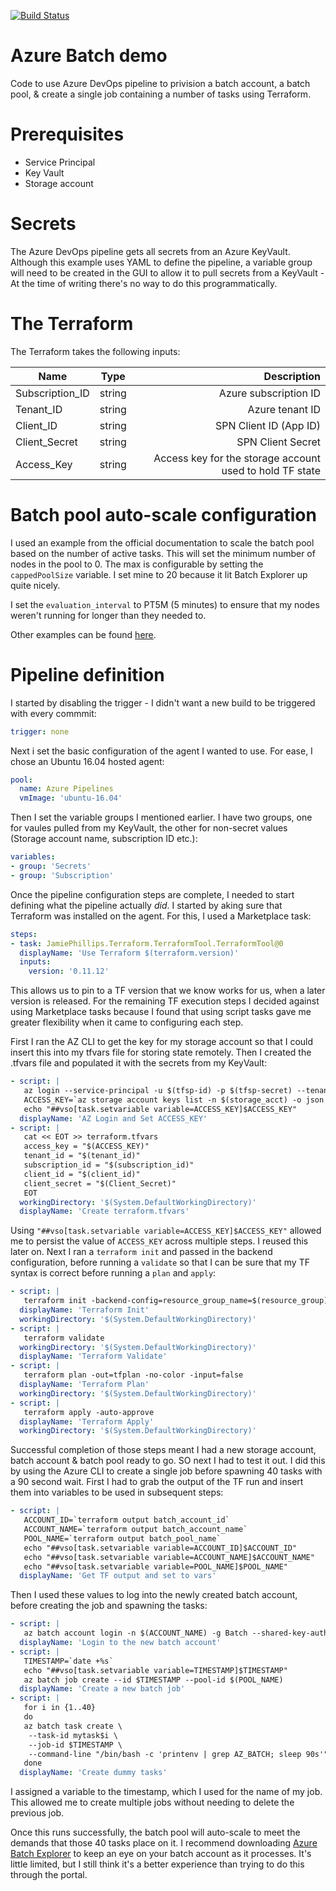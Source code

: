 [![Build Status](https://dev.azure.com/scottcollins87/batch-pipeline/_apis/build/status/scollins87.batch-pipeline?branchName=master)](https://dev.azure.com/scottcollins87/batch-pipeline/_build/latest?definitionId=5&branchName=master)

# Azure Batch demo
Code to use Azure DevOps pipeline to privision a batch account, a batch pool, & create a single job containing a number of tasks using Terraform.

# Prerequisites
* Service Principal
* Key Vault
* Storage account

# Secrets
The Azure DevOps pipeline gets all secrets from an Azure KeyVault. Although this example uses YAML to define the pipeline, a variable group will need to be created in the GUI to allow it to pull secrets from a KeyVault - At the time of writing there's no way to do this programmatically.


# The Terraform
The Terraform takes the following inputs:

| Name        | Type          | Description |
| ------------- |:-------------:| -----:|
| Subscription_ID      | string | Azure subscription ID |
| Tenant_ID      | string      |   Azure tenant ID |
| Client_ID | string      |SPN Client ID (App ID)|
| Client_Secret | string      |SPN Client Secret|
| Access_Key | string      |    Access key for the storage account used to hold TF state|


# Batch pool auto-scale configuration
I used an example from the official documentation to scale the batch pool based on the number of active tasks. This will set the minimum number of nodes in the pool to 0. The max is configurable by setting the ```cappedPoolSize``` variable. I set mine to 20 because it lit Batch Explorer up quite nicely.

I set the ```evaluation_interval``` to PT5M (5 minutes) to ensure that my nodes weren't running for longer than they needed to.

Other examples can be found [here](https://docs.microsoft.com/en-gb/azure/batch/batch-automatic-scaling).


# Pipeline definition
I started by disabling the trigger - I didn't want a new build to be triggered with every commmit:

```YAML
trigger: none
```

Next i set the basic configuration of the agent I wanted to use. For ease, I chose an Ubuntu 16.04 hosted agent:

```YAML
pool:
  name: Azure Pipelines
  vmImage: 'ubuntu-16.04'
```

Then I set the variable groups I mentioned earlier. I have two groups, one for vaules pulled from my KeyVault, the other for non-secret values (Storage account name, subscription ID etc.):

```YAML
variables:
- group: 'Secrets'
- group: 'Subscription'
```

Once the pipeline configuration steps are complete, I needed to start defining what the pipeline actually _did_. I started by aking sure that Terraform was installed on the agent. For this, I used a Marketplace task:

```YAML
steps:
- task: JamiePhillips.Terraform.TerraformTool.TerraformTool@0
  displayName: 'Use Terraform $(terraform.version)'
  inputs:
    version: '0.11.12'
```

This allows us to pin to a TF version that we know works for us, when a later version is released. For the remaining TF execution steps I decided against using Marketplace tasks because I found that using script tasks gave me greater flexibility when it came to configuring each step.

First I ran the AZ CLI to get the key for my storage account so that I could insert this into my tfvars file for storing state remotely. Then I created the .tfvars file and populated it with the secrets from my KeyVault:

```YAML
- script: |
   az login --service-principal -u $(tfsp-id) -p $(tfsp-secret) --tenant $(tenant_id)
   ACCESS_KEY=`az storage account keys list -n $(storage_acct) -o json | jq -r '.[0].value'`
   echo "##vso[task.setvariable variable=ACCESS_KEY]$ACCESS_KEY"
  displayName: 'AZ Login and Set ACCESS_KEY'
- script: |
   cat << EOT >> terraform.tfvars
   access_key = "$(ACCESS_KEY)"
   tenant_id = "$(tenant_id)"
   subscription_id = "$(subscription_id)"
   client_id = "$(client_id)"
   client_secret = "$(Client_Secret)"
   EOT
  workingDirectory: '$(System.DefaultWorkingDirectory)'
  displayName: 'Create terraform.tfvars'
```

Using ```"##vso[task.setvariable variable=ACCESS_KEY]$ACCESS_KEY"``` allowed me to persist the value of ```ACCESS_KEY``` across multiple steps. I reused this later on. Next I ran a ```terraform init``` and passed in the backend configuration, before running a ```validate``` so that I can be sure that my TF syntax is correct before running a ```plan``` and ```apply```:

```YAML
- script: |
   terraform init -backend-config=resource_group_name=$(resource_group) -backend-config=storage_account_name=$(storage_acct) -backend-config=container_name=state -backend-config=key=output.tfstate -backend-config=access_key=$(ACCESS_KEY) -no-color -input=false
  displayName: 'Terraform Init'
  workingDirectory: '$(System.DefaultWorkingDirectory)'
- script: |
   terraform validate
  workingDirectory: '$(System.DefaultWorkingDirectory)'
  displayName: 'Terraform Validate'
- script: |
   terraform plan -out=tfplan -no-color -input=false
  displayName: 'Terraform Plan'
  workingDirectory: '$(System.DefaultWorkingDirectory)'
- script: |
   terraform apply -auto-approve
  displayName: 'Terraform Apply'
  workingDirectory: '$(System.DefaultWorkingDirectory)'
```
Successful completion of those steps meant I had a new storage account, batch account & batch pool ready to go. SO next I had to test it out. I did this by using the Azure CLI to create a single job before spawning 40 tasks with a 90 second wait. First I had to grab the output of the TF run and insert them into variables to be used in subsequent steps:

```YAML
- script: |
   ACCOUNT_ID=`terraform output batch_account_id`
   ACCOUNT_NAME=`terraform output batch_account_name`
   POOL_NAME=`terraform output batch_pool_name`
   echo "##vso[task.setvariable variable=ACCOUNT_ID]$ACCOUNT_ID"
   echo "##vso[task.setvariable variable=ACCOUNT_NAME]$ACCOUNT_NAME"
   echo "##vso[task.setvariable variable=POOL_NAME]$POOL_NAME"
  displayName: 'Get TF output and set to vars'
```

Then I used these values to log into the newly created batch account, before creating the job and spawning the tasks:

```YAML
- script: |
   az batch account login -n $(ACCOUNT_NAME) -g Batch --shared-key-auth
  displayName: 'Login to the new batch account'
- script: |
   TIMESTAMP=`date +%s`
   echo "##vso[task.setvariable variable=TIMESTAMP]$TIMESTAMP"
   az batch job create --id $TIMESTAMP --pool-id $(POOL_NAME)
  displayName: 'Create a new batch job'
- script: |
   for i in {1..40}
   do
   az batch task create \
    --task-id mytask$i \
    --job-id $TIMESTAMP \
    --command-line "/bin/bash -c 'printenv | grep AZ_BATCH; sleep 90s'"
   done
  displayName: 'Create dummy tasks'
```

I assigned a variable to the timestamp, which I used for the name of my job. This allowed me to create multiple jobs without needing to delete the previous job.

Once this runs successfully, the batch pool will auto-scale to meet the demands that those 40 tasks place on it. I recommend downloading [Azure Batch Explorer](https://azure.github.io/BatchExplorer/) to keep an eye on your batch account as it processes. It's little limited, but I still think it's a better experience than trying to do this through the portal.

